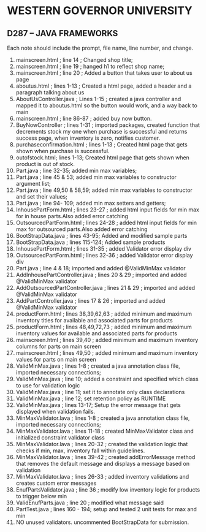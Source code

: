 
# WESTERN GOVERNOR UNIVERSITY 
## D287 – JAVA FRAMEWORKS

Each note should include the prompt, file name, line number, and change.

1. mainscreen.html ; line 14 ;  Changed shop title;
2. mainscreen.html ; line 19 ;  hanged h1 to reflect shop name;
3. mainscreen.html ; line 20 ;  Added a button that takes user to about us page
4. aboutus.html ; lines 1-13 ;  Created a html page, added a header and a paragraph talking about us
5. AboutUsController.java ; Lines 1-15 ; created a java controller and mapped it to aboutus.html so the button would work, and a way back to main
6. mainscreen.html ; line 86-87 ; added buy now button.
7. BuyNowController ; lines 1-31 ; imported packages, created function that decrements stock my one when purchase is successful and returns success page, when inventory is zero, notifies customer.
8. purchaseconfirmation.html ; lines 1-13 ; Created html page that gets shown when purchase is successful.
9. outofstock.html; lines 1-13; Created html page that gets shown when product is out of stock.
10. Part.java ; line 32-35; added min max variables;
11. Part.java ; line 45 & 53; added min max variables to constructor argument list;
12. Part.java ; line 49,50 & 58,59; added min max variables to constructor and set their values; 
13. Part.java ; line 94- 109; added min max setters and getters;
14. InhousePartForm.html ; lines 23-27 ; added html input fields for min max for in house parts.Also added error catching 
15. OutsourcedPartForm.html ; lines 24-28 ; added html input fields for min max for outsourced parts.Also added error catching
16. BootStrapData.java ; lines 43-95; Added and modified sample parts
17. BootStrapData.java ; lines 115-124; Added sample products
18. InhousePartForm.html ; lines 31-35 ; added Validator error display div
19. OutsourcedPartForm.html ; lines 32-36 ; added Validator error display div
20. Part.java ; line 4 & 18; imported and added @ValidMinMax validator
21. AddInhousePartController.java ; lines 20 & 29 ; imported and added @ValidMinMax validator
22. AddOutsourcedPartController.java ; lines 21 & 29 ; imported and added @ValidMinMax validator
23. AddPartController.java ; lines 17 & 26 ; imported and added @ValidMinMax validator
24. productForm.html ; lines 38,39,62,63 ; added minimum and maximum inventory titles for available and associated parts for products
25. productForm.html ; lines 48,49,72,73 ; added minimum and maximum inventory values for available and associated parts for products
26. mainscreen.html ; lines 39,40 ; added minimum and maximum inventory columns for parts on main screen
27. mainscreen.html ; lines 49,50 ; added minimum and maximum inventory values for parts on main screen
28. ValidMinMax.java ; lines 1-8 ; created a java annotation class file, imported necessary connections;
29. ValidMinMax.java ; line 10; added a constraint and specified which class to use for validation logic
30. ValidMinMax.java ; line 11;  set it to annotate only class declarations
31. ValidMinMax.java ; line 12; set retention policy as RUNTIME
32. ValidMinMax.java ; lines 13-17;  Setup the error message that gets displayed when validation fails.
33. MinMaxValidator.lava ; lines 1-8 ; created a java annotation class file, imported necessary connections;
34. MinMaxValidator.lava ; lines 11-18 ; created MinMaxValidator class and initialized constraint validator class
35. MinMaxValidator.lava ; lines 20-32 ; created the validation logic that checks if min, max, inventory fall within guidelines.
36. MinMaxValidator.lava ; lines 39-42 ; created addErrorMessage method that removes the default message and displays a message based on validation
37. MinMaxValidator.lava ; lines 26-33 ; added inventory validations and creates custom error messages
38. EnufPartsValidator.java ; line 36 ; modify low inventory logic for products to trigger below min
39. ValidEnufParts.java ; line 20 ; modified what message said
40. PartTest.java ; lines 160 - 194; setup and tested 2 unit tests for max and min
41. NO unused validators. uncommented BootStrapData for submission.